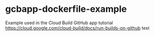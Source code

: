 # gcbapp-dockerfile-example
Example used in the Cloud Build GitHub app tutorial
https://cloud.google.com/cloud-build/docs/run-builds-on-github
test